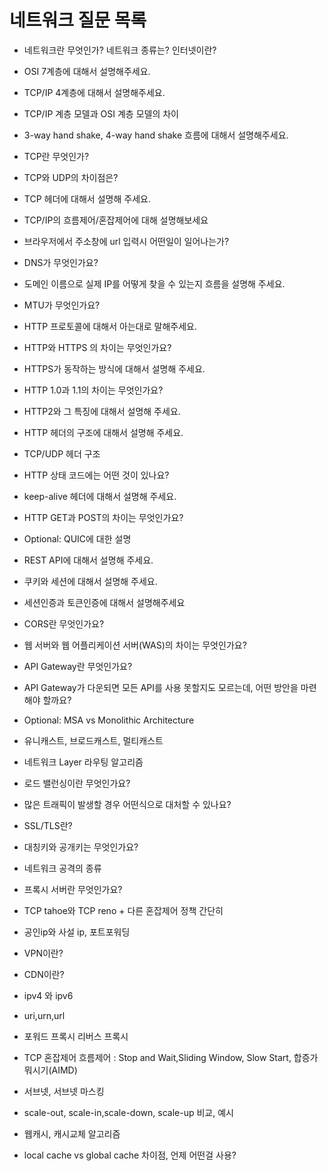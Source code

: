 # 네트워크 질문 목록

- 네트워크란 무엇인가? 네트워크 종류는? 인터넷이란?

- OSI 7계층에 대해서 설명해주세요.

- TCP/IP 4계층에 대해서 설명해주세요.

- TCP/IP 계층 모델과 OSI 계층 모델의 차이

- 3-way hand shake, 4-way hand shake 흐름에 대해서 설명해주세요.

- TCP란 무엇인가?

- TCP와 UDP의 차이점은?

- TCP 헤더에 대해서 설명해 주세요.

- TCP/IP의 흐름제어/혼잡제어에 대해 설명해보세요
   
- 브라우저에서 주소창에 url 입력시 어떤일이 일어나는가?
  
- DNS가 무엇인가요?
    
- 도메인 이름으로 실제 IP를 어떻게 찾을 수 있는지 흐름을 설명해 주세요.
   
- MTU가 무엇인가요?
    
- HTTP 프로토콜에 대해서 아는대로 말해주세요.
   
- HTTP와 HTTPS 의 차이는 무엇인가요?
   
- HTTPS가 동작하는 방식에 대해서 설명해 주세요.
   
- HTTP 1.0과 1.1의 차이는 무엇인가요?
    
- HTTP2와 그 특징에 대해서 설명해 주세요.

- HTTP 헤더의 구조에 대해서 설명해 주세요.
    
- TCP/UDP 헤더 구조
   
- HTTP 상태 코드에는 어떤 것이 있나요?
    
- keep-alive 헤더에 대해서 설명해 주세요.
   
- HTTP GET과 POST의 차이는 무엇인가요?
    
- Optional: QUIC에 대한 설명
- REST API에 대해서 설명해 주세요.
   
- 쿠키와 세션에 대해서 설명해 주세요.
    
- 세션인증과 토큰인증에 대해서 설명해주세요
- CORS란 무엇인가요?
    
- 웹 서버와 웹 어플리케이션 서버(WAS)의 차이는 무엇인가요?
   
- API Gateway란 무엇인가요?
   
- API Gateway가 다운되면 모든 API를 사용 못할지도 모르는데, 어떤 방안을 마련해야 할까요?
    
- Optional: MSA vs Monolithic Architecture

- 유니캐스트, 브로드캐스트, 멀티캐스트
   
- 네트워크 Layer 라우팅 알고리즘
    
- 로드 밸런싱이란 무엇인가요?
    
- 많은 트래픽이 발생할 경우 어떤식으로 대처할 수 있나요?
    
- SSL/TLS란?
    
- 대칭키와 공개키는 무엇인가요?
    
- 네트워크 공격의 종류
    
- 프록시 서버란 무엇인가요?
    
- TCP tahoe와 TCP reno + 다른 혼잡제어 정책 간단히

- 공인ip와 사설 ip, 포트포워딩
- VPN이란?

- CDN이란?

- ipv4 와 ipv6

- uri,urn,url

- 포워드 프록시 리버스 프록시

- TCP 혼잡제어 흐름제어 : Stop and Wait,Sliding Window, Slow Start, 합증가 뭐시기(AIMD)

- 서브넷, 서브넷 마스킹

- scale-out, scale-in,scale-down, scale-up 비교, 예시

- 웹캐시, 캐시교체 알고리즘

- local cache vs global cache 차이점, 언제 어떤걸 사용?
